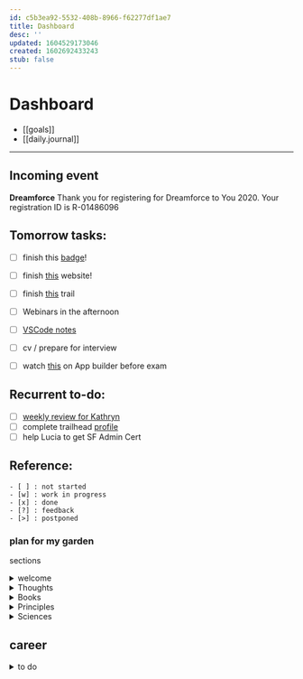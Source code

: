 ```yaml
---
id: c5b3ea92-5532-408b-8966-f62277df1ae7
title: Dashboard
desc: ''
updated: 1604529173046
created: 1602692433243
stub: false
---
```

# Dashboard

- [[goals]]
- [[daily.journal]]

---
## Incoming event
**Dreamforce**
Thank you for registering for Dreamforce to You 2020.
Your registration ID is R-01486096

## Tomorrow tasks:
- [ ] finish this [badge](https://trailhead.salesforce.com/content/learn/superbadges/superbadge_lex?trailmix_creator_id=strailhead&trailmix_slug=prepare-for-your-salesforce-platform-app-builder-credential)! 
- [ ] finish [this](https://trailhead.salesforce.com/content/learn/projects/build-your-personal-portfolio-on-salesforce/clean-up-and-publish-your-site?trail_id=build-your-career-with-salesforce-skills) website! 
- [ ] finish [this](https://trailhead.salesforce.com/content/learn/modules/get_ready_for_dreamforce_become_salesforce_speaker?trail_id=build-your-career-with-salesforce-skills) trail 
- [ ] Webinars in the afternoon 
 
- [ ] [VSCode notes](https://trailhead.salesforce.com/en/content/learn/projects/quickstart-vscode-salesforce) 
- [ ] cv / prepare for interview
- [ ] watch [this](https://www.youtube.com/watch?v=yYbrkaW4CgM) on App builder before exam

## Recurrent to-do:
- [ ] [weekly review for Kathryn](https://docs.google.com/document/d/1RcVrCH8Ch0T9X_k4-lo5Z8O21agcuhXG_AA9Zsb9CFc/edit)
- [ ] complete trailhead [profile](https://trailblazer.me/id)
- [ ] help Lucia to get SF Admin Cert

## Reference:
```
- [ ] : not started
- [w] : work in progress
- [x] : done
- [?] : feedback
- [>] : postponed
```

### plan for my garden

sections

<details><summary>welcome
</summary>
#Hi

### Welcome to Cristian’s [Digital Garden](https://joelhooks.com/digital-garden) 🌱
I’m Cristian.
I’m a Salesforce developer consultant at Revolent.
I currently hold 2 Salesforce certifications, Admin and Platform Developer; I'm currently working on my 3rd Certification as an App Builder.
The purpose of my Digital garden/second brain, is to put my knowledge, all in one place, easely accessible.



Where you can find me:

:email: : c.caratti(at)me.com
Twitter: @criscaratti
Github: https://github.com/criscara-dev
LinkedIn: https://www.linkedin.com/in/cristian-caratti-00a1b7136/

~~Thanks for stopping by and please do not hesitate to get in touch if you have any questions or comments.~~

This static website has been built using [Dendron](https://www.dendron.so/), Jackill.

</details>
 
<details><summary>
Thoughts
</summary>
**Lorem ipsum dolor sit amet...**
</details>

<details><summary>
Books
</summary>
**Lorem ipsum dolor sit amet...**
</details>
 
<details><summary>
Principles
</summary>
life
work -> Salesforce -> ...
</details>

<details><summary>
Sciences
</summary>
- Math
- Physics
- Astronomy
- Chemestry
- Computing

</details>

## career
<details><summary>
to do
</summary>

- [ ] my profile - and for to work with me 
- [ ] this [trail](https://trailhead.salesforce.com/content/learn/trails/build-your-career-with-salesforce-skills) and info from this trail
- [ ] Get professional picture taken 
- [ ] https://appexchange.salesforce.com/jobs 
 
</details>
